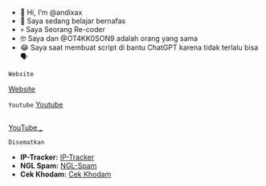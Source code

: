 - 👋 Hi, I’m @andixax
- 🌱 Saya sedang belajar bernafas
- 💀 Saya Seorang Re-coder
- 🤓 Saya dan @OT4KK0SON9 adalah orang yang sama
- 😂 Saya saat membuat script di bantu ChatGPT karena tidak terlalu bisa🗣️

`Website`

 [Website](https://dxdzx.blogspot.com)

 `Youtube`
 [Youtube](https://www.youtube.com/@andixa-siapa-ya) 
 ##
[YouTube _](https://www.youtube.com/@OTKKSON9)

```Disematkan```

- **IP-Tracker:** [IP-Tracker](https://github.com/andixax/ip)
- **NGL Spam:** [NGL-Spam](https://github.com/andixax/hawhiwhuwhewhywawirahfhvafidixadixadixadicx)
- **Cek Khodam:** [Cek Khodam](https://github.com/andixax/khodam-cek)


<!---
andixax/andixax is a ✨ special ✨ repository because its `README.md` (this file) appears on your GitHub profile.
You can click the Preview link to take a look at your changes.
--->

